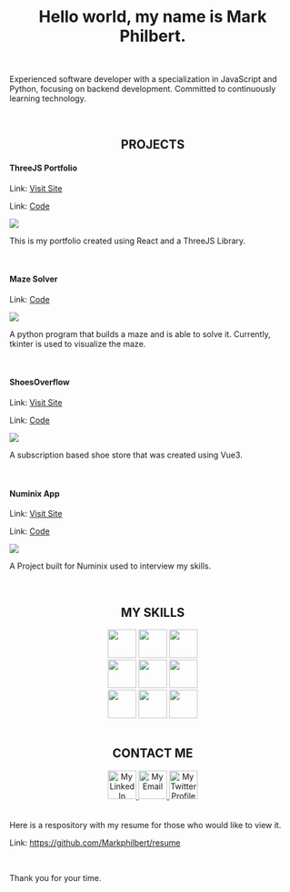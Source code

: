 <h1 align="center">Hello world, my name is Mark Philbert.</h1>

<br>

<p>Experienced software developer with a specialization in JavaScript and Python, focusing on backend development. Committed to continuously learning technology.</p>

<br>

<h2 align="center">PROJECTS</h2>

<div>

<div>
  
  <h4>ThreeJS Portfolio</h4>
  <p>Link: <a href="https://markphilbert.netlify.app/">Visit Site</a></p>
  <p>Link: <a href="https://github.com/Markphilbert/threeJS_Portfolio">Code</a></p>
  <a href="https://markphilbert.netlify.app/">
    <img src="https://github.com/Markphilbert/markphilbert/assets/84154978/c60f8a78-7e33-40ab-a833-035b27d181a2" style="max-width:100%;">
  </a>

  <p>This is my portfolio created using React and a ThreeJS Library.</p>
  
</div>
  
<br>
<div>
  
  <h4>Maze Solver</h4>
  <p>Link: <a href="https://github.com/Markphilbert/Maze_Solver">Code</a></p>
  <a href="https://github.com/Markphilbert/Maze_Solver">
    <img src="https://github.com/Markphilbert/markphilbert/assets/84154978/d959c7d5-d2cc-47db-bf4e-1d66e5695c55" style="max-width:100%;">

  </a>

  <p>A python program that builds a maze and is able to solve it. Currently, tkinter is used to visualize the maze.</p>
  
</div>
  
<br>
<div>
  
  <h4>ShoesOverflow</h4>
  <p>Link: <a href="https://shoesoverflow.netlify.app/">Visit Site</a></p>
  <p>Link: <a href="https://github.com/Markphilbert/ShoesOverflow">Code</a></p>
  <a href="https://shoesoverflow.netlify.app/">
    <img src="https://user-images.githubusercontent.com/84154978/139313838-df610f7a-a911-4204-b643-0a65c46c06d3.gif" style="max-width:100%;">
  </a>
  <p>A subscription based shoe store that was created using Vue3.</p>
  
</div>
  
<br>
  
<div>
  
  <h4>Numinix App</h4>
  <p>Link: <a href="https://numinix-project.netlify.app/">Visit Site</a></p>
  <p>Link: <a href="https://github.com/Markphilbert/numinix">Code</a></p>
  <a href="https://numinix-project.netlify.app/">
    <img src="https://user-images.githubusercontent.com/84154978/139726081-abba82ed-526d-417e-b419-75b4414c4009.gif" style="max-width:100%;">
  </a>
  <p>A Project built for Numinix used to interview my skills.</p>
  
</div>
</div>

<br>

<h2 align="center">MY SKILLS</h2>

<div align="center">
  <img src="https://www.vectorlogo.zone/logos/javascript/javascript-icon.svg" height="50" width="50">
  <img src="https://www.vectorlogo.zone/logos/w3_html5/w3_html5-icon.svg" height="50" width="50">
  <img src="https://www.vectorlogo.zone/logos/w3_css/w3_css-icon.svg" height="50"width="50">
  <br>
  <img src="https://www.vectorlogo.zone/logos/reactjs/reactjs-icon.svg" height="50" width="50">
  <img src="https://www.vectorlogo.zone/logos/vuejs/vuejs-icon.svg" height="50"width="50">
  <img src="https://www.vectorlogo.zone/logos/python/python-icon.svg" height="50" width="50">
  <br>
  <img src="https://www.vectorlogo.zone/logos/sass-lang/sass-lang-icon.svg" height="50" width="50">
  <img src="https://www.vectorlogo.zone/logos/tailwindcss/tailwindcss-icon.svg" height="50" width="50">
  <img src="https://www.vectorlogo.zone/logos/figma/figma-icon.svg" height="50" width="50">
</div>

<br>

<h2 align="center">CONTACT ME</h2>
<div align="center">
  <a href="https://www.linkedin.com/in/mark-philbert/">
    <img src="https://www.vectorlogo.zone/logos/linkedin/linkedin-icon.svg" alt="My LinkedIn Profile" height="50" width="50">
  </a>

  <a href="mailto:markadrianphilbert91@gmail.com">
    <img src="https://www.vectorlogo.zone/logos/gmail/gmail-tile.svg" alt="My Email" height="50" width="50">
  </a>
  
  <a href="https://twitter.com/lvl0dev">
    <img src="https://www.vectorlogo.zone/logos/twitter/twitter-tile.svg" alt="My Twitter Profile" height="50" width="50">
  </a>
</div>
<br>
<br>
Here is a respository with my resume for those who would like to view it.

Link: https://github.com/Markphilbert/resume

<br>
<p>Thank you for your time.</p>

<br>
